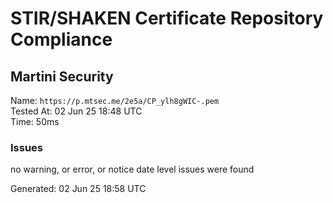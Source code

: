 # STIR/SHAKEN Certificate Repository Compliance

## Martini Security

Name: `https://p.mtsec.me/2e5a/CP_ylh8gWIC-.pem`\
Tested At: 02 Jun 25 18:48 UTC\
Time: 50ms

### Issues

no warning, or error, or notice date level issues were found

Generated: 02 Jun 25 18:58 UTC